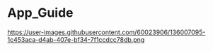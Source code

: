 # App_Guide
https://user-images.githubusercontent.com/60023906/136007095-1c453aca-d4ab-407e-bf34-7f1ccdcc78db.png
